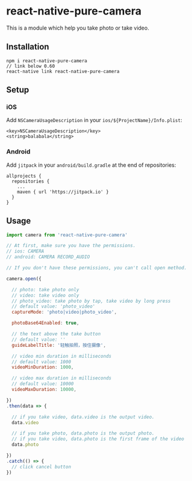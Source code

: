 # react-native-pure-camera

This is a module which help you take photo or take video.

## Installation

```
npm i react-native-pure-camera
// link below 0.60
react-native link react-native-pure-camera
```

## Setup

### iOS

Add `NSCameraUsageDescription` in your `ios/${ProjectName}/Info.plist`:

```
<key>NSCameraUsageDescription</key>
<string>balabala</string>
```

### Android

Add `jitpack` in your `android/build.gradle` at the end of repositories:

```
allprojects {
  repositories {
    ...
    maven { url 'https://jitpack.io' }
  }
}
```

## Usage

```js
import camera from 'react-native-pure-camera'

// At first, make sure you have the permissions.
// ios: CAMERA
// android: CAMERA RECORD_AUDIO

// If you don't have these permissions, you can't call open method.

camera.open({

  // photo: take photo only
  // video: take video only
  // photo_video: take photo by tap, take video by long press
  // default value: 'photo_video'
  captureMode: 'photo|video|photo_video',

  photoBase64Enabled: true,

  // the text above the take button
  // default value: ''
  guideLabelTitle: '轻触拍照，按住摄像',

  // video min duration in milliseconds
  // default value: 1000
  videoMinDuration: 1000,

  // video max duration in milliseconds
  // default value: 10000
  videoMaxDuration: 10000,

})
.then(data => {

  // if you take video, data.video is the output video.
  data.video

  // if you take photo, data.photo is the output photo.
  // if you take video, data.photo is the first frame of the video
  data.photo

})
.catch(() => {
  // click cancel button
})
```